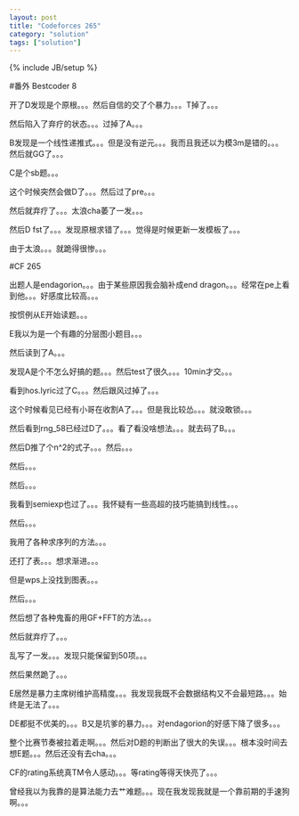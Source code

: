 ```yaml
---
layout: post
title: "Codeforces 265"
category: "solution"
tags: ["solution"]
---
```

{% include JB/setup %}

#番外 Bestcoder 8

开了D发现是个原根。。。然后自信的交了个暴力。。。T掉了。。。

然后陷入了弃疗的状态。。。过掉了A。。。

B发现是一个线性递推式。。。但是没有逆元。。。我而且我还以为模3m是错的。。。然后就GG了。。。

C是个sb题。。。

这个时候突然会做D了。。。然后过了pre。。。

然后就弃疗了。。。太浪cha萎了一发。。。

然后D fst了。。。发现原根求错了。。。觉得是时候更新一发模板了。。。

由于太浪。。。就跪得很惨。。。

#CF 265

出题人是endagorion。。。由于某些原因我会脑补成end dragon。。。经常在pe上看到他。。。好感度比较高。。。

按惯例从E开始读题。。。

E我以为是一个有趣的分层图小题目。。。

然后读到了A。。。

发现A是个不怎么好搞的题。。。然后test了很久。。。10min才交。。。

看到hos.lyric过了C。。。然后跟风过掉了。。。

这个时候看见已经有小哥在收割A了。。。但是我比较怂。。。就没敢锁。。。

然后看到rng_58已经过D了。。。看了看没啥想法。。。就去码了B。。。

然后D推了个n^2的式子。。。然后。。。

然后。。。

然后。。。

我看到semiexp也过了。。。我怀疑有一些高超的技巧能搞到线性。。。

然后。。。

我用了各种求序列的方法。。。

还打了表。。。想求渐进。。。

但是wps上没找到图表。。。

然后。。。

然后想了各种鬼畜的用GF+FFT的方法。。。

然后就弃疗了。。。

乱写了一发。。。发现只能保留到50项。。。

然后果然跪了。。。

E居然是暴力主席树维护高精度。。。我发现我既不会数据结构又不会最短路。。。始终是无法了。。。

DE都挺不优美的。。。B又是坑爹的暴力。。。对endagorion的好感下降了很多。。。

整个比赛节奏被拉着走啊。。。然后对D题的判断出了很大的失误。。。根本没时间去想E题。。。然后还没有去cha。。。

CF的rating系统真TM令人感动。。。等rating等得天快亮了。。。

曾经我以为我靠的是算法能力去艹难题。。。现在我发现我就是一个靠前期的手速狗啊。。。

